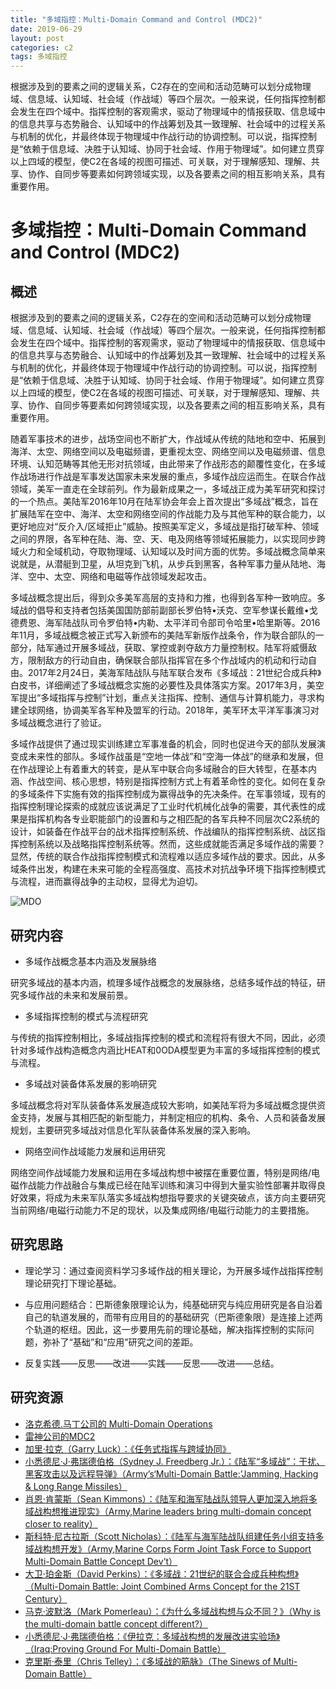 ```yaml
---
title: "多域指控：Multi-Domain Command and Control (MDC2)"
date: 2019-06-29
layout: post
categories: c2
tags: 多域指控
---
```

根据涉及到的要素之间的逻辑关系，C2存在的空间和活动范畴可以划分成物理域、信息域、认知域、社会域（作战域）等四个层次。一般来说，任何指挥控制都会发生在四个域中。指挥控制的客观需求，驱动了物理域中的情报获取、信息域中的信息共享与态势融合、认知域中的作战筹划及其一致理解、社会域中的过程关系与机制的优化，并最终体现于物理域中作战行动的协调控制。可以说，指挥控制是“依赖于信息域、决胜于认知域、协同于社会域、作用于物理域”。如何建立贯穿以上四域的模型，使C2在各域的视图可描述、可关联，对于理解感知、理解、共享、协作、自同步等要素如何跨领域实现，以及各要素之间的相互影响关系，具有重要作用。





# 多域指控：Multi-Domain Command and Control (MDC2)


## 概述

根据涉及到的要素之间的逻辑关系，C2存在的空间和活动范畴可以划分成物理域、信息域、认知域、社会域（作战域）等四个层次。一般来说，任何指挥控制都会发生在四个域中。指挥控制的客观需求，驱动了物理域中的情报获取、信息域中的信息共享与态势融合、认知域中的作战筹划及其一致理解、社会域中的过程关系与机制的优化，并最终体现于物理域中作战行动的协调控制。可以说，指挥控制是“依赖于信息域、决胜于认知域、协同于社会域、作用于物理域”。如何建立贯穿以上四域的模型，使C2在各域的视图可描述、可关联，对于理解感知、理解、共享、协作、自同步等要素如何跨领域实现，以及各要素之间的相互影响关系，具有重要作用。

随着军事技术的进步，战场空间也不断扩大，作战域从传统的陆地和空中、拓展到海洋、太空、网络空间以及电磁频谱，更重视太空、网络空间以及电磁频谱、信息环境、认知范畴等其他无形对抗领域，由此带来了作战形态的颠覆性变化，在多域作战场进行作战是军事发达国家未来发展的重点，多域作战应运而生。在联合作战领域，美军一直走在全球前列。作为最新成果之一，多域战正成为美军研究和探讨的一个热点。美陆军2016年10月在陆军协会年会上首次提出“多域战”概念，旨在扩展陆军在空中、海洋、太空和网络空间的作战能力及与其他军种的联合能力，以更好地应对“反介入/区域拒止”威胁。按照美军定义，多域战是指打破军种、领域之间的界限，各军种在陆、海、空、天、电及网络等领域拓展能力，以实现同步跨域火力和全域机动，夺取物理域、认知域以及时间方面的优势。多域战概念简单来说就是，从潜艇到卫星，从坦克到飞机，从步兵到黑客，各种军事力量从陆地、海洋、空中、太空、网络和电磁等作战领域发起攻击。

多域战概念提出后，得到众多美军高层的支持和力推，也得到各军种一致响应。多域战的倡导和支持者包括美国国防部前副部长罗伯特•沃克、空军参谋长戴维•戈德费恩、海军陆战队司令罗伯特•内勒、太平洋司令部司令哈里•哈里斯等。2016年11月，多域战概念被正式写入新颁布的美陆军新版作战条令，作为联合部队的一部分，陆军通过开展多域战，获取、掌控或剥夺敌方力量控制权。陆军将威慑敌方，限制敌方的行动自由，确保联合部队指挥官在多个作战域内的机动和行动自由。2017年2月24日，美海军陆战队与陆军联合发布《多域战：21世纪合成兵种》白皮书，详细阐述了多域战概念实施的必要性及具体落实方案。2017年3月，美空军提出“多域指挥与控制”计划，重点关注指挥、控制、通信与计算机能力，寻求构建全球网络，协调美军各军种及盟军的行动。2018年，美军环太平洋军事演习对多域战概念进行了验证。

多域作战提供了通过现实训练建立军事准备的机会，同时也促进今天的部队发展演变成未来性的部队。多域作战虽是“空地一体战”和“空海一体战”的继承和发展，但在作战理论上有着重大的转变，是从军中联合向多域融合的巨大转型，在基本内涵、作战空间、核心思想，特别是指挥控制方式上有着革命性的变化。如何在复杂的多域条件下实施有效的指挥控制成为赢得战争的先决条件。在军事领域，现有的指挥控制理论探索的成就应该说满足了工业时代机械化战争的需要，其代表性的成果是指挥机构各专业职能部门的设置和与之相匹配的各军兵种不同层次C2系统的设计，如装备在作战平台的战术指挥控制系统、作战编队的指挥控制系统、战区指挥控制系统以及战略指挥控制系统等。然而，这些成就能否满足多域作战的需要？显然，传统的联合作战指挥控制模式和流程难以适应多域作战的要求。因此，从多域条件出发，构建在未来可能的全程高强度、高技术对抗战争环境下指挥控制模式与流程，进而赢得战争的主动权，显得尤为迫切。

![MDO](https://www.sto.nato.int/PublishingImages/news/sas-143-main.png)

## 研究内容

- 多域作战概念基本内涵及发展脉络

研究多域战的基本内涵，梳理多域作战概念的发展脉络，总结多域作战的特征，研究多域作战的未来和发展前景。

- 多域指挥控制的模式与流程研究

与传统的指挥控制相比，多域战指挥控制的模式和流程将有很大不同，因此，必须针对多域作战构造概念内涵比HEAT和0ODA模型更为丰富的多域指挥控制的模式与流程。
- 多域战对装备体系发展的影响研究

多域战概念将对军队装备体系发展造成较大影响，如美陆军将为多域战概念提供资金支持，发展与其相匹配的新型能力，并制定相应的机构、条令、人员和装备发展规划，主要研究多域战对信息化军队装备体系发展的深入影响。
- 网络空间作战域能力发展和运用研究

网络空间作战域能力发展和运用在多域战构想中被摆在重要位置，特别是网络/电磁作战能力作战融合与集成已经在陆军训练和演习中得到大量实验性部署并取得良好效果，将成为未来军队落实多域战构想指导要求的关键突破点，该方向主要研究当前网络/电磁行动能力不足的现状，以及集成网络/电磁行动能力的主要措施。

## 研究思路

- 理论学习：通过查阅资料学习多域作战的相关理论，为开展多域作战指挥控制理论研究打下理论基础。

- 与应用问题结合：巴斯德象限理论认为，纯基础研究与纯应用研究是各自沿着自己的轨道发展的，而带有应用目的的基础研究（巴斯德象限）是连接上述两个轨道的枢纽。因此，这一步要用先前的理论基础，解决指挥控制的实际问题，弥补了“基础”和“应用”研究之间的差距。

- 反复实践——反思——改进——实践——反思——改进——总结。

## 研究资源

 - [洛克希德.马丁公司的 Multi-Domain Operations](https://lockheedmartin.com/en-us/products/multi-domain-operations.html)
 - [雷神公司的MDC2](https://www.raytheon.com/capabilities/products/mdc2)
 - [加里·拉克（Garry Luck）：《任务式指挥与跨域协同》](http://www.dtic.mil/doctrine/fp/mission_command_fp.pdf)
 - [小悉德尼·J·弗瑞德伯格（Sydney J. Freedberg Jr.）：《陆军“多域战”：干扰、黑客攻击以及远程导弹》（Army’s‘Multi-Domain Battle:’Jamming, Hacking & Long Range Missiles）](http://breakingdefense.com/2016/09/armys-multi-domain-battle-jamming-hacking-long-range-missiles/)
 - [肖恩·肯蒙斯（Sean Kimmons）：《陆军和海军陆战队领导人更加深入地将多域战构想推进现实》（Army,Marine leaders bring multi-domain concept closer to reality）](https://www.army.mil/article/181271/army_marine_leaders_bring_multi_domain_concept_closer_to_reality)
 - [斯科特·尼古拉斯（Scott Nicholas）：《陆军与海军陆战队组建任务小组支持多域战构想开发》（Army,Marine Corps Form Joint Task Force to Support Multi-Domain Battle Concept Dev’t）](http://www.executivegov.com/2017/01/army-marine-corps-form-joint-task-force-to-support-multi-domain-battle-concept-devt/)
 - [大卫·珀金斯（David Perkins）：《多域战：21世纪的联合合成兵种构想》（Multi-Domain Battle: Joint Combined Arms Concept for the 21ST Century）](https://www.ausa.org/articles/multi-domain-battle-joint-combined-arms-concept-21st-century)
 - [马克·波默洛（Mark Pomerleau）：《为什么多域战构想与众不同？》（Why is the multi-domain battle concept different?）](http://www.c4isrnet.com/articles/why-is-mutli-domain-battle-concept-different)
 - [小悉德尼·J·弗瑞德伯格：《伊拉克：多域战构想的发展改进实验场》（Iraq:Proving Ground For Multi-Domain Battle）](http://breakingdefense.com/2017/04/iraq-proving-ground-for-multi-domain-battle/)
 - [克里斯·泰里（Chris Telley）：《多域战的筋脉》（The Sinews of Multi-Domain Battle）](http://www.realcleardefense.com/articles/2016/12/30/the_sinews_of_multi-domain_battle_110564.html)
